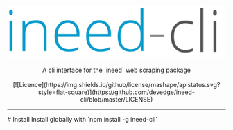 <p align="center">
    <img src="https://raw.githubusercontent.com/devedge/ineed-cli/master/ic.png"/>
	<br><br>
	A cli interface for the `ineed` web scraping package
	<br><br>
	[![Licence](https://img.shields.io/github/license/mashape/apistatus.svg?style=flat-square)](https://github.com/devedge/ineed-cli/blob/master/LICENSE) 
</p>
<hr>
# Install
Install globally with `npm install -g ineed-cli`
